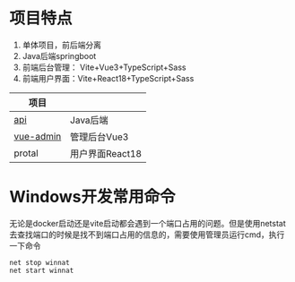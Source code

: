 # 项目特点

1. 单体项目，前后端分离
2. Java后端springboot
3. 前端后台管理： Vite+Vue3+TypeScript+Sass
4. 前端用户界面：Vite+React18+TypeScript+Sass

| 项目                                                         |                 |
| ------------------------------------------------------------ | --------------- |
| [api](https://gitee.com/developeros/videos-online/tree/master/api) | Java后端        |
| [vue-admin](https://gitee.com/developeros/videos-online/tree/master/vue-admin) | 管理后台Vue3    |
| protal                                                       | 用户界面React18 |







# Windows开发常用命令

无论是docker启动还是vite启动都会遇到一个端口占用的问题。但是使用netstat去查找端口的时候是找不到端口占用的信息的，需要使用管理员运行cmd，执行一下命令

```shell
net stop winnat
net start winnat
```


